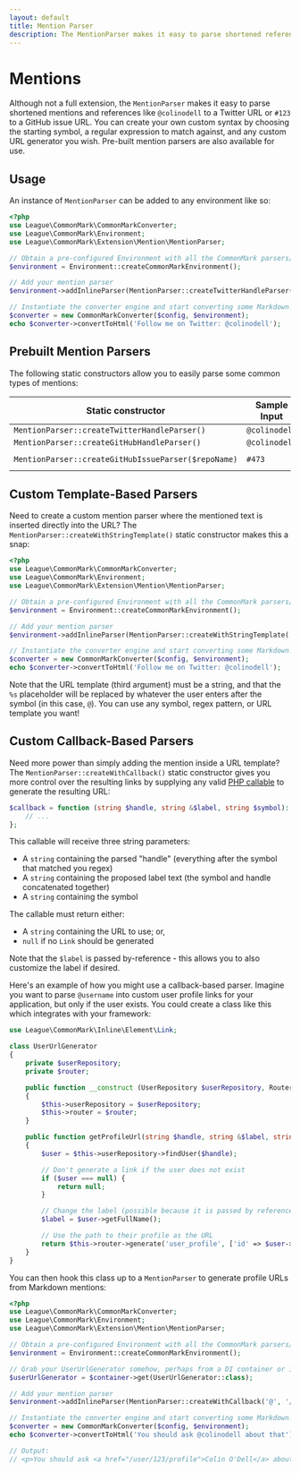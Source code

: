 ```yaml
---
layout: default
title: Mention Parser
description: The MentionParser makes it easy to parse shortened references like @colinodell and #123 to custom URLs
---
```


# Mentions

Although not a full extension, the `MentionParser` makes it easy to parse shortened mentions and references like `@colinodell` to a Twitter URL or `#123` to a GitHub issue URL.  You can create your own custom syntax by choosing the starting symbol, a regular expression to match against, and any custom URL generator you wish.  Pre-built mention parsers are also available for use.


## Usage

An instance of `MentionParser` can be added to any environment like so:

```php
<?php
use League\CommonMark\CommonMarkConverter;
use League\CommonMark\Environment;
use League\CommonMark\Extension\Mention\MentionParser;

// Obtain a pre-configured Environment with all the CommonMark parsers/renderers ready-to-go
$environment = Environment::createCommonMarkEnvironment();

// Add your mention parser
$environment->addInlineParser(MentionParser::createTwitterHandleParser());

// Instantiate the converter engine and start converting some Markdown!
$converter = new CommonMarkConverter($config, $environment);
echo $converter->convertToHtml('Follow me on Twitter: @colinodell');
```

## Prebuilt Mention Parsers

The following static constructors allow you to easily parse some common types of mentions:

| Static constructor                                  | Sample Input  | Sample Output |
| --------------------------------------------------- | ------------- | -------------------------------------------------------------------------- |
| `MentionParser::createTwitterHandleParser()`        | `@colinodell` | `<a href="https://www.twitter.com/colinodell">@colinodell</a>`             |
| `MentionParser::createGitHubHandleParser()`         | `@colinodell` | `<a href="https://www.github.com/colinodell">@colinodell</a>`              |
| `MentionParser::createGitHubIssueParser($repoName)` | `#473`        | `<a href="https://github.com/thephpleague/commonmark/issues/473">#473</a>` |

## Custom Template-Based Parsers

Need to create a custom mention parser where the mentioned text is inserted directly into the URL?  The `MentionParser::createWithStringTemplate()` static constructor makes this a snap:

```php
<?php
use League\CommonMark\CommonMarkConverter;
use League\CommonMark\Environment;
use League\CommonMark\Extension\Mention\MentionParser;

// Obtain a pre-configured Environment with all the CommonMark parsers/renderers ready-to-go
$environment = Environment::createCommonMarkEnvironment();

// Add your mention parser
$environment->addInlineParser(MentionParser::createWithStringTemplate('@', '/^[a-z0-9]+/i', 'https://www.example.com/%s'));

// Instantiate the converter engine and start converting some Markdown!
$converter = new CommonMarkConverter($config, $environment);
echo $converter->convertToHtml('Follow me on Twitter: @colinodell');
```

Note that the URL template (third argument) must be a string, and that the `%s` placeholder will be replaced by whatever the user enters after the symbol (in this case, `@`).  You can use any symbol, regex pattern, or URL template you want!

## Custom Callback-Based Parsers

Need more power than simply adding the mention inside a URL template?  The `MentionParser::createWithCallback()` static constructor gives you more control over the resulting links by supplying any valid [PHP callable](https://www.php.net/manual/en/language.types.callable.php) to generate the resulting URL:

```php
$callback = function (string $handle, string &$label, string $symbol): ?string {
    // ...
};
```

This callable will receive three string parameters:

  - A `string` containing the parsed "handle" (everything after the symbol that matched you regex)
  - A `string` containing the proposed label text (the symbol and handle concatenated together)
  - A `string` containing the symbol

The callable must return either:
  - A `string` containing the URL to use; or,
  - `null` if no `Link` should be generated

Note that the `$label` is passed by-reference - this allows you to also customize the label if desired.

Here's an example of how you might use a callback-based parser.  Imagine you want to parse `@username` into custom user profile links for your application, but only if the user exists.  You could create a class like this which integrates with your framework:

```php
use League\CommonMark\Inline\Element\Link;

class UserUrlGenerator
{
    private $userRepository;
    private $router;

    public function __construct (UserRepository $userRepository, Router $router)
    {
        $this->userRepository = $userRepository;
        $this->router = $router;
    }

    public function getProfileUrl(string $handle, string &$label, string $symbol): ?string
    {
        $user = $this->userRepository->findUser($handle);

        // Don't generate a link if the user does not exist
        if ($user === null) {
            return null;
        }

        // Change the label (possible because it is passed by reference)
        $label = $user->getFullName();

        // Use the path to their profile as the URL
        return $this->router->generate('user_profile', ['id' => $user->getId()]);
    }
}
```

You can then hook this class up to a `MentionParser` to generate profile URLs from Markdown mentions:

```php
<?php
use League\CommonMark\CommonMarkConverter;
use League\CommonMark\Environment;
use League\CommonMark\Extension\Mention\MentionParser;

// Obtain a pre-configured Environment with all the CommonMark parsers/renderers ready-to-go
$environment = Environment::createCommonMarkEnvironment();

// Grab your UserUrlGenerator somehow, perhaps from a DI container or instantiate it if needed
$userUrlGenerator = $container->get(UserUrlGenerator::class);

// Add your mention parser
$environment->addInlineParser(MentionParser::createWithCallback('@', '/^[a-z0-9]+/i', [$userUrlGenerator, 'getProfileUrl']));

// Instantiate the converter engine and start converting some Markdown!
$converter = new CommonMarkConverter($config, $environment);
echo $converter->convertToHtml('You should ask @colinodell about that');

// Output:
// <p>You should ask <a href="/user/123/profile">Colin O'Dell</a> about that</p>
```
